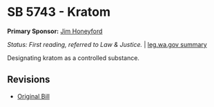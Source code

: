 # SB 5743 - Kratom
**Primary Sponsor:** [Jim Honeyford](/person/leg/jim.honeyford.md)

*Status: First reading, referred to Law & Justice.* | [leg.wa.gov summary](https://app.leg.wa.gov/billsummary?BillNumber=5743&Year=2021)

Designating kratom as a controlled substance.

## Revisions
* [Original Bill](1/)